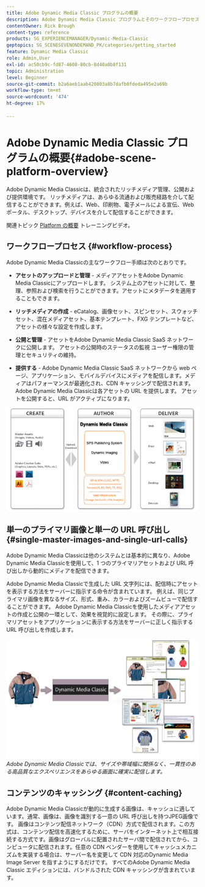 ```yaml
---
title: Adobe Dynamic Media Classic プログラムの概要
description: Adobe Dynamic Media Classic プログラムとそのワークフロープロセス全体の概要です。
contentOwner: Rick Brough
content-type: reference
products: SG_EXPERIENCEMANAGER/Dynamic-Media-Classic
geptopics: SG_SCENESEVENONDEMAND_PK/categories/getting_started
feature: Dynamic Media Classic
role: Admin,User
exl-id: ac50cb9c-fd87-4608-80cb-8d40a0b8f131
topic: Administration
level: Beginner
source-git-commit: b2a6aeb1aab420803a8b7dafb0fdeda495e2a69b
workflow-type: tm+mt
source-wordcount: '474'
ht-degree: 17%

---
```


# Adobe Dynamic Media Classic プログラムの概要{#adobe-scene-platform-overview}

Adobe Dynamic Media Classicは、統合されたリッチメディア管理、公開および提供環境です。 リッチメディアは、あらゆる流通および販売経路を介して配信することができます。例えば、Web、印刷物、電子メールによる宣伝、Web ポータル、デスクトップ、デバイスを介して配信することができます。

関連トピック [Platform の概要](https://s7d5.scene7.com/s7viewers/html5/VideoViewer.html?videoserverurl=https://s7d5.scene7.com/is/content/&amp;emailurl=https://s7d5.scene7.com/s7/emailFriend&amp;serverUrl=https://s7d5.scene7.com/is/image/&amp;config=Scene7SharedAssets/Universal_HTML5_Video&amp;contenturl=https://s7d5.scene7.com/skins/&amp;asset=S7tutorials/572_Platform%20Overview_converted%20renamed_Getting%20Started-AVS) トレーニングビデオ。

## ワークフロープロセス {#workflow-process}

Adobe Dynamic Media Classicの主なワークフロー手順は次のとおりです。

* **アセットのアップロードと管理** - メディアアセットをAdobe Dynamic Media Classicにアップロードします。 システム上のアセットに対して、整理、参照および検索を行うことができます。アセットにメタデータを適用することもできます。

* **リッチメディアの作成** - eCatalog、画像セット、スピンセット、スウォッチセット、混在メディアセット、基本テンプレート、FXG テンプレートなど、アセットの様々な設定を作成します。

* **公開と管理** - アセットをAdobe Dynamic Media Classic SaaS ネットワークに公開します。 アセットの公開時のステータスの監視 ユーザー権限の管理とセキュリティの維持。

* **提供する** - Adobe Dynamic Media Classic SaaS ネットワークから web ページ、アプリケーション、モバイルデバイスにメディアを配信します。メディアはパフォーマンスが最適化され、CDN キャッシングで配信されます。 Adobe Dynamic Media Classicは各アセットの URL を提供します。 アセットを公開すると、URL がアクティブになります。

![Adobe Dynamic Media Classic ワークフロープロセス](/help/using/assets/gs_workflow.png)

## 単一のプライマリ画像と単一の URL 呼び出し {#single-master-images-and-single-url-calls}

Adobe Dynamic Media Classicは他のシステムとは基本的に異なり、Adobe Dynamic Media Classicを使用して、1 つのプライマリアセットおよび URL 呼び出しから動的にメディアを配信できます。

Adobe Dynamic Media Classicで生成した URL 文字列には、配信時にアセットを表示する方法をサーバーに指示する命令が含まれています。 例えば、同じプライマリ画像を異なるサイズ、形式、重み、カラーおよびズームビューで配信することができます。 Adobe Dynamic Media Classicを使用したメディアアセットの作成と公開の一環として、効果を視覚的に設定します。 その際に、プライマリアセットをアプリケーションに表示する方法をサーバーに正しく指示する URL 呼び出しを作成します。

![Adobe Dynamic Media Classicは、同じプライマリ画像を異なるメディアに異なるサイズや形式で配信できます。](/help/using/assets/gs_dynamic_publishing.png)
*Adobe Dynamic Media Classicでは、サイズや帯域幅に関係なく、一貫性のある高品質なエクスペリエンスをあらゆる画面に確実に配信します。*

## コンテンツのキャッシング {#content-caching}

Adobe Dynamic Media Classicが動的に生成する画像は、キャッシュに適しています。通常、画像は、画像を識別する一意の URL 呼び出しを持つJPEG画像です。 画像はコンテンツ配信ネットワーク（CDN）方式で配信されます。この方式は、コンテンツ配信を高速化するために、サーバをインターネット上で相互接続する方式です。画像はグローバルに配置されたサーバ間で配信されてから、コンピュータに配信されます。任意の CDN ベンダーを使用してキャッシュメカニズムを実装する場合は、サーバー名を変更して CDN 対応のDynamic Media Image Server を指すようにするだけです。 すべてのAdobe Dynamic Media Classic エディションには、バンドルされた CDN キャッシングが含まれています。

